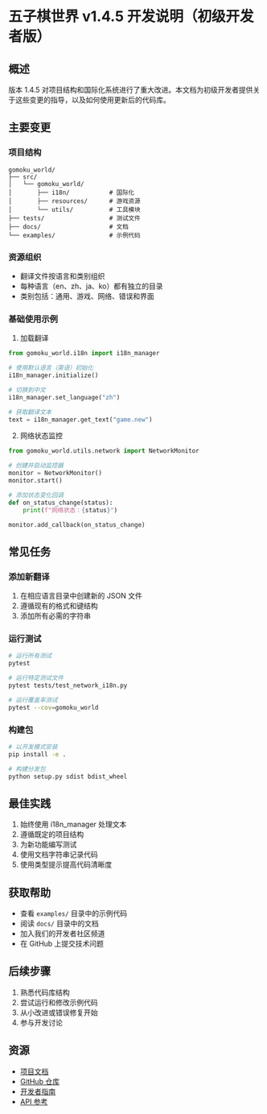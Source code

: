 # 五子棋世界 v1.4.5 开发说明（初级开发者版）

## 概述
版本 1.4.5 对项目结构和国际化系统进行了重大改进。本文档为初级开发者提供关于这些变更的指导，以及如何使用更新后的代码库。

## 主要变更

### 项目结构
```
gomoku_world/
├── src/
│   └── gomoku_world/
│       ├── i18n/           # 国际化
│       ├── resources/      # 游戏资源
│       └── utils/          # 工具模块
├── tests/                  # 测试文件
├── docs/                   # 文档
└── examples/               # 示例代码
```

### 资源组织
- 翻译文件按语言和类别组织
- 每种语言（en、zh、ja、ko）都有独立的目录
- 类别包括：通用、游戏、网络、错误和界面

### 基础使用示例

1. 加载翻译
```python
from gomoku_world.i18n import i18n_manager

# 使用默认语言（英语）初始化
i18n_manager.initialize()

# 切换到中文
i18n_manager.set_language("zh")

# 获取翻译文本
text = i18n_manager.get_text("game.new")
```

2. 网络状态监控
```python
from gomoku_world.utils.network import NetworkMonitor

# 创建并启动监控器
monitor = NetworkMonitor()
monitor.start()

# 添加状态变化回调
def on_status_change(status):
    print(f"网络状态：{status}")

monitor.add_callback(on_status_change)
```

## 常见任务

### 添加新翻译
1. 在相应语言目录中创建新的 JSON 文件
2. 遵循现有的格式和键结构
3. 添加所有必需的字符串

### 运行测试
```bash
# 运行所有测试
pytest

# 运行特定测试文件
pytest tests/test_network_i18n.py

# 运行覆盖率测试
pytest --cov=gomoku_world
```

### 构建包
```bash
# 以开发模式安装
pip install -e .

# 构建分发包
python setup.py sdist bdist_wheel
```

## 最佳实践
1. 始终使用 i18n_manager 处理文本
2. 遵循既定的项目结构
3. 为新功能编写测试
4. 使用文档字符串记录代码
5. 使用类型提示提高代码清晰度

## 获取帮助
- 查看 `examples/` 目录中的示例代码
- 阅读 `docs/` 目录中的文档
- 加入我们的开发者社区频道
- 在 GitHub 上提交技术问题

## 后续步骤
1. 熟悉代码库结构
2. 尝试运行和修改示例代码
3. 从小改进或错误修复开始
4. 参与开发讨论

## 资源
- [项目文档](https://docs.gomokuworld.org)
- [GitHub 仓库](https://github.com/gomokuworld/gomoku_world)
- [开发者指南](https://docs.gomokuworld.org/dev-guide)
- [API 参考](https://docs.gomokuworld.org/api) 